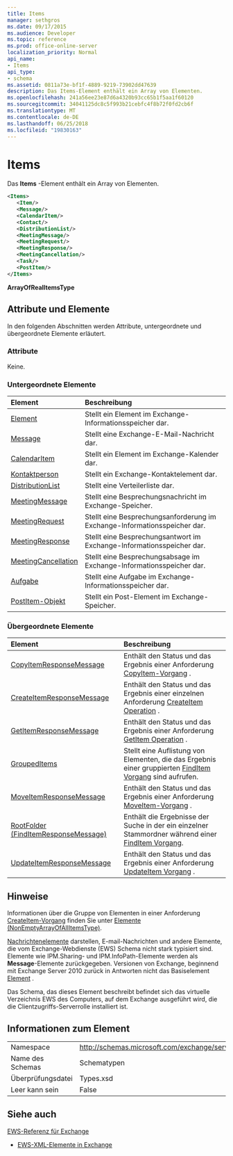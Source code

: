 ```yaml
---
title: Items
manager: sethgros
ms.date: 09/17/2015
ms.audience: Developer
ms.topic: reference
ms.prod: office-online-server
localization_priority: Normal
api_name:
- Items
api_type:
- schema
ms.assetid: 0811a73e-bf1f-4889-9219-73902dd47639
description: Das Items-Element enthält ein Array von Elementen.
ms.openlocfilehash: 241a56ee23e87d6a4320b93cc65b1f5aa1f60120
ms.sourcegitcommit: 34041125dc8c5f993b21cebfc4f8b72f0fd2cb6f
ms.translationtype: MT
ms.contentlocale: de-DE
ms.lasthandoff: 06/25/2018
ms.locfileid: "19830163"
---
```

# <a name="items"></a>Items

Das **Items** -Element enthält ein Array von Elementen. 
  
```xml
<Items>
   <Item/>
   <Message/>
   <CalendarItem/>
   <Contact/>
   <DistributionList/>
   <MeetingMessage/>
   <MeetingRequest/>
   <MeetingResponse/>
   <MeetingCancellation/>
   <Task/>
   <PostItem/>
</Items>
```

 **ArrayOfRealItemsType**
## <a name="attributes-and-elements"></a>Attribute und Elemente

In den folgenden Abschnitten werden Attribute, untergeordnete und übergeordnete Elemente erläutert.
  
### <a name="attributes"></a>Attribute

Keine.
  
### <a name="child-elements"></a>Untergeordnete Elemente

|**Element**|**Beschreibung**|
|:-----|:-----|
|[Element](item.md) <br/> |Stellt ein Element im Exchange-Informationsspeicher dar.  <br/> |
|[Message](message-ex15websvcsotherref.md) <br/> |Stellt eine Exchange-E-Mail-Nachricht dar.  <br/> |
|[CalendarItem](calendaritem.md) <br/> |Stellt ein Element im Exchange-Kalender dar.  <br/> |
|[Kontaktperson](contact.md) <br/> |Stellt ein Exchange-Kontaktelement dar.  <br/> |
|[DistributionList](distributionlist.md) <br/> |Stellt eine Verteilerliste dar.  <br/> |
|[MeetingMessage](meetingmessage.md) <br/> |Stellt eine Besprechungsnachricht im Exchange-Speicher.  <br/> |
|[MeetingRequest](meetingrequest.md) <br/> |Stellt eine Besprechungsanforderung im Exchange-Informationsspeicher dar.  <br/> |
|[MeetingResponse](meetingresponse.md) <br/> |Stellt eine Besprechungsantwort im Exchange-Informationsspeicher dar.  <br/> |
|[MeetingCancellation](meetingcancellation.md) <br/> |Stellt eine Besprechungsabsage im Exchange-Informationsspeicher dar.  <br/> |
|[Aufgabe](task.md) <br/> |Stellt eine Aufgabe im Exchange-Informationsspeicher dar.  <br/> |
|[PostItem-Objekt](postitem.md) <br/> |Stellt ein Post-Element im Exchange-Speicher.  <br/> |
   
### <a name="parent-elements"></a>Übergeordnete Elemente

|**Element**|**Beschreibung**|
|:-----|:-----|
|[CopyItemResponseMessage](copyitemresponsemessage.md) <br/> |Enthält den Status und das Ergebnis einer Anforderung [CopyItem-Vorgang](copyitem-operation.md) .  <br/> |
|[CreateItemResponseMessage](createitemresponsemessage.md) <br/> |Enthält den Status und das Ergebnis einer einzelnen Anforderung [CreateItem Operation](createitem-operation.md) .  <br/> |
|[GetItemResponseMessage](getitemresponsemessage.md) <br/> |Enthält den Status und das Ergebnis einer Anforderung [GetItem Operation](getitem-operation.md) .  <br/> |
|[GroupedItems](groupeditems.md) <br/> |Stellt eine Auflistung von Elementen, die das Ergebnis einer gruppierten [FindItem Vorgang](finditem-operation.md) sind aufrufen.  <br/> |
|[MoveItemResponseMessage](moveitemresponsemessage.md) <br/> |Enthält den Status und das Ergebnis einer Anforderung [MoveItem-Vorgang](moveitem-operation.md) .  <br/> |
|[RootFolder (FindItemResponseMessage)](rootfolder-finditemresponsemessage.md) <br/> |Enthält die Ergebnisse der Suche in der ein einzelner Stammordner während einer [FindItem Vorgang](finditem-operation.md).  <br/> |
|[UpdateItemResponseMessage](updateitemresponsemessage.md) <br/> |Enthält den Status und das Ergebnis einer Anforderung [UpdateItem Vorgang](updateitem-operation.md) .  <br/> |
   
## <a name="remarks"></a>Hinweise

Informationen über die Gruppe von Elementen in einer Anforderung [CreateItem-Vorgang](createitem-operation.md) finden Sie unter [Elemente (NonEmptyArrayOfAllItemsType)](items-nonemptyarrayofallitemstype.md).
  
[Nachrichtenelemente](message-ex15websvcsotherref.md) darstellen, E-mail-Nachrichten und andere Elemente, die vom Exchange-Webdienste (EWS) Schema nicht stark typisiert sind. Elemente wie IPM.Sharing- und IPM.InfoPath-Elemente werden als **Message**-Elemente zurückgegeben. Versionen von Exchange, beginnend mit Exchange Server 2010 zurück in Antworten nicht das Basiselement [Element](item.md) . 
  
Das Schema, das dieses Element beschreibt befindet sich das virtuelle Verzeichnis EWS des Computers, auf dem Exchange ausgeführt wird, die die Clientzugriffs-Serverrolle installiert ist.
  
## <a name="element-information"></a>Informationen zum Element

|||
|:-----|:-----|
|Namespace  <br/> |http://schemas.microsoft.com/exchange/services/2006/types  <br/> |
|Name des Schemas  <br/> |Schematypen  <br/> |
|Überprüfungsdatei  <br/> |Types.xsd  <br/> |
|Leer kann sein  <br/> |False  <br/> |
   
## <a name="see-also"></a>Siehe auch



[EWS-Referenz für Exchange](ews-reference-for-exchange.md)
  
- [EWS-XML-Elemente in Exchange](ews-xml-elements-in-exchange.md)

